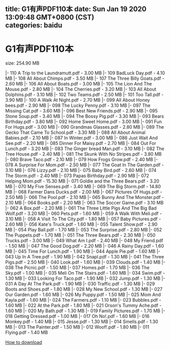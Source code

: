 
title: G1有声PDF110本
date: Sun Jan 19 2020 13:09:48 GMT+0800 (CST)    
categories: baidu
---

# G1有声PDF110本
size: 254.90 MB
 
 
|- 110 A Trip to the Laundramutt.pdf - 3.00 MB
|- 109 BadLuck Day.pdf - 4.10 MB
|- 108 All About Chimps.pdf - 3.50 MB
|- 107 The Three Billy Goats.pdf - 2.60 MB
|- 106 All About Boats.pdf - 3.00 MB
|- 105 The Lion And The Mouse.pdf - 2.80 MB
|- 104 The Cherries.pdf - 3.20 MB
|- 103 All About Dolphins.pdf - 3.10 MB
|- 102 Two Teams.pdf - 2.50 MB
|- 101 Too Tall.pdf - 3.90 MB
|- 100 A Walk At Night.pdf - 2.70 MB
|- 099 All About Honey bees.pdf - 2.90 MB
|- 098 The Lucky Penny.pdf - 3.10 MB
|- 097 The Missing Cat.pdf - 3.60 MB
|- 096 Best New Friends.pdf - 2.90 MB
|- 095 Stone Soup.pdf - 3.40 MB
|- 094 The Bossy Pig.pdf - 3.30 MB
|- 093 Bears Birthday.pdf - 3.80 MB
|- 092 Home Sweet Home.pdf - 3.00 MB
|- 091 Fun For Hugs.pdf - 3.00 MB
|- 090 Grandmas Glasses.pdf - 2.80 MB
|- 089 The Gecko That Came To School.pdf - 3.30 MB
|- 088 All About Animal Babies.pdf - 2.10 MB
|- 087 In Winter.pdf - 3.00 MB
|- 086 Just Wait And See.pdf - 2.20 MB
|- 085 Dinner For Maisy.pdf - 2.70 MB
|- 084 Out For Lunch.pdf - 3.20 MB
|- 083 The Ginger bread Man.pdf - 3.10 MB
|- 082 The Tree House.pdf - 2.40 MB
|- 081 The Skunk With No Stripes.pdf - 3.80 MB
|- 080 Brave Taco.pdf - 2.10 MB
|- 079 How Frogs Grow.pdf - 2.40 MB
|- 078 A Surprise For Mom.pdf - 2.50 MB
|- 077 The Goat In The Garden.pdf - 3.10 MB
|- 076 Lizzy.pdf - 2.10 MB
|- 075 Baby Bird.pdf - 2.60 MB
|- 074 The Storm.pdf - 2.40 MB
|- 073 Papas Birthday.pdf - 2.90 MB
|- 072 Helping Mom.pdf - 15.30 MB
|- 071 Goldie and the Three Bears.pdf - 3.20 MB
|- 070 My Five Senses.pdf - 3.40 MB
|- 069 The Big Storm.pdf - 14.80 MB
|- 068 Farmer Dans Ducks.pdf - 2.00 MB
|- 067 Pictures Of Hugs.pdf - 2.50 MB
|- 066 The Pool.pdf - 2.10 MB
|- 065 Bunny And The Monster.pdf - 2.10 MB
|- 064 Books.pdf - 2.20 MB
|- 063 The Soccer Game.pdf - 3.10 MB
|- 062 A Box.pdf - 2.20 MB
|- 061 The Three Little Pigs And The Big Bad Wolf.pdf - 3.20 MB
|- 060 Pets.pdf - 1.60 MB
|- 059 A Walk With Meli.pdf - 3.10 MB
|- 058 A Visit To The City.pdf - 1.80 MB
|- 057 Baby Pictures.pdf - 2.60 MB
|- 056 Kate's Truck.pdf - 1.60 MB
|- 055 Talent Show.pdf - 2.90 MB
|- 054 Play Ball.pdf - 1.70 MB
|- 053 The Surprise.pdf - 2.80 MB
|- 052 The Puppets.pdf - 1.70 MB
|- 051 The Three Bears.pdf - 2.30 MB
|- 050 Trucks.pdf - 3.00 MB
|- 049 What Am I.pdf - 2.40 MB
|- 048 My Friend.pdf - 1.50 MB
|- 047 The Good Dog.pdf - 2.20 MB
|- 046 A Rainy Day.pdf - 1.60 MB
|- 045 Time For Lunch.pdf - 1.90 MB
|- 044 Apple Pie.pdf - 1.60 MB
|- 043 Up In A Tree.pdf - 1.90 MB
|- 042 Snapl.pdf - 1.30 MB
|- 041 The Three Pigs.pdf - 2.50 MB
|- 040 Look.pdf - 1.60 MB
|- 039 Clouds.pdf - 1.40 MB
|- 038 The Picnic.pdf - 1.50 MB
|- 037 Homes.pdf - 1.70 MB
|- 036 The Sky.pdf - 1.00 MB
|- 035 Meli On The Stairs.pdf - 1.60 MB
|- 034 Swim.pdf - 1.30 MB
|- 033 Looking For Taco.pdf - 1.90 MB
|- 032 Jump.pdf - 1.30 MB
|- 031 A Day At The Park.pdf - 1.90 MB
|- 030 Traffic.pdf - 1.30 MB
|- 029 Boots and Shoes.pdf - 1.80 MB
|- 028 My New School.pdf - 1.30 MB
|- 027 Our Garden.pdf - 1.60 MB
|- 026 My Puppy.pdf - 1.50 MB
|- 025 Mom And Kayla.pdf - 1.60 MB
|- 024 The Farmers.pdf - 1.10 MB
|- 023 Bubbles.pdf - 1.60 MB
|- 022 At the Park.pdf - 1.80 MB
|- 021 Orson's Tummy Ache.pdf - 1.60 MB
|- 020 My Bath.pdf - 1.30 MB
|- 019 Family Pictures.pdf - 1.70 MB
|- 018 Getting Dressed.pdf - 1.00 MB
|- 017 Oh No!.pdf - 1.60 MB
|- 016 Monkey.pdf - 1.40 MB
|- 015 Jesse.pdf - 1.30 MB
|- 014 Smells.pdf - 1.30 MB
|- 013 The Painter.pdf - 1.50 MB
|- 012 Woof!.pdf - 1.80 MB
|- 011 Flying.pdf - 1.40 MB

[How to download](https://bpcam.bemobtrk.com/go/2ceec3aa-1ca2-46d6-b9ff-aaa5c184517c?jno=928)